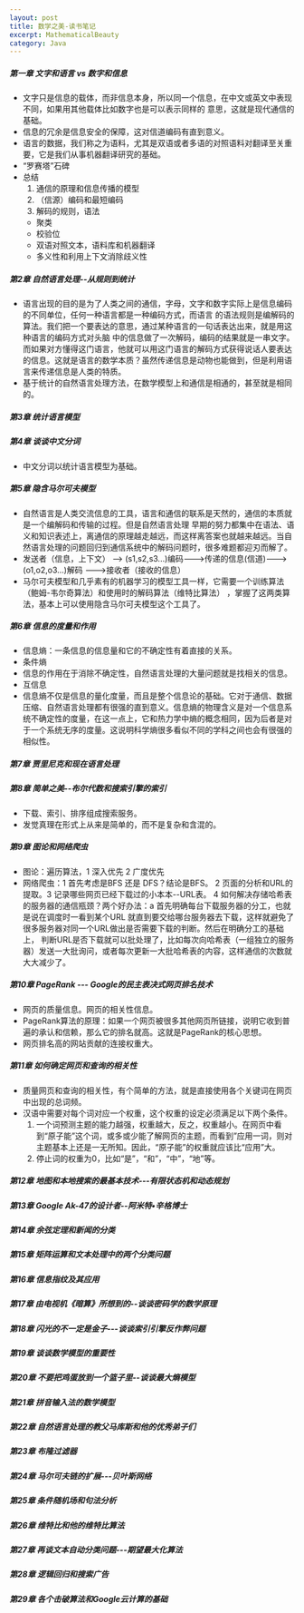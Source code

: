 ```yaml
---
layout: post
title: 数学之美-读书笔记
excerpt: MathematicalBeauty
category: Java
---
```


##### 第一章 文字和语言 vs 数字和信息

- 文字只是信息的载体，而非信息本身，所以同一个信息，在中文或英文中表现不同，如果用其他载体比如数字也是可以表示同样的
  意思，这就是现代通信的基础。
- 信息的冗余是信息安全的保障，这对信道编码有直到意义。
- 语言的数据，我们称之为语料，尤其是双语或者多语的对照语料对翻译至关重要，它是我们从事机器翻译研究的基础。  
- “罗赛塔”石碑
- 总结
  1. 通信的原理和信息传播的模型
  2. （信源）编码和最短编码
  3. 解码的规则，语法
    - 聚类
    - 校验位
    - 双语对照文本，语料库和机器翻译
    - 多义性和利用上下文消除歧义性

##### 第2章 自然语言处理--从规则到统计

- 语言出现的目的是为了人类之间的通信，字母，文字和数字实际上是信息编码的不同单位，任何一种语言都是一种编码方式，而语言
  的语法规则是编解码的算法。我们把一个要表达的意思，通过某种语言的一句话表达出来，就是用这种语言的编码方式对头脑
  中的信息做了一次解码，编码的结果就是一串文字。而如果对方懂得这门语言，他就可以用这门语言的解码方式获得说话人要表达
  的信息。这就是语言的数学本质？虽然传递信息是动物也能做到，但是利用语言来传递信息是人类的特质。
- 基于统计的自然语言处理方法，在数学模型上和通信是相通的，甚至就是相同的。  

##### 第3章 统计语言模型

##### 第4章 谈谈中文分词

- 中文分词以统计语言模型为基础。

##### 第5章 隐含马尔可夫模型

- 自然语言是人类交流信息的工具，语言和通信的联系是天然的，通信的本质就是一个编解码和传输的过程。但是自然语言处理
  早期的努力都集中在语法、语义和知识表述上，离通信的原理越走越远，而这样离答案也就越来越远。当自然语言处理的问题回归到通信系统中的解码问题时，很多难题都迎刃而解了。
- 发送者（信息，上下文） --> (s1,s2,s3...)编码--->传递的信息(信道)--->(o1,o2,o3...)解码
  --->接收者（接收的信息）
- 马尔可夫模型和几乎素有的机器学习的模型工具一样，它需要一个训练算法（鲍姆-韦尔奇算法）和使用时的解码算法（维特比算法）
  ，掌握了这两类算法，基本上可以使用隐含马尔可夫模型这个工具了。

##### 第6章 信息的度量和作用

- 信息熵：一条信息的信息量和它的不确定性有着直接的关系。
- 条件熵
- 信息的作用在于消除不确定性，自然语言处理的大量问题就是找相关的信息。
- 互信息
- 信息熵不仅是信息的量化度量，而且是整个信息论的基础。它对于通信、数据压缩、自然语言处理都有很强的直到意义。信息熵的物理含义是对一个信息系统不确定性的度量，在这一点上，它和热力学中熵的概念相同，因为后者是对于一个系统无序的度量。这说明科学熵很多看似不同的学科之间也会有很强的相似性。

##### 第7章 贾里尼克和现在语言处理

##### 第8章 简单之美--布尔代数和搜索引擎的索引

- 下载、索引、排序组成搜索服务。
- 发觉真理在形式上从来是简单的，而不是复杂和含混的。

##### 第9章 图论和网络爬虫

- 图论：遍历算法，1 深入优先 2 广度优先
- 网络爬虫：1 首先考虑是BFS 还是 DFS？结论是BFS。
  2 页面的分析和URL的提取。3 记录哪些网页已经下载过的小本本--URL表。
  4 如何解决存储哈希表的服务器的通信瓶颈？两个好办法：a 首先明确每台下载服务器的分工，也就是说在调度时一看到某个URL
    就直到要交给哪台服务器去下载，这样就避免了很多服务器对同一个URL做出是否需要下载的判断。然后在明确分工的基础上，
    判断URL是否下载就可以批处理了，比如每次向哈希表（一组独立的服务器）发送一大批询问，或者每次更新一大批哈希表的内容，这样通信的次数就大大减少了。

##### 第10章 PageRank --- Google的民主表决式网页排名技术

- 网页的质量信息。网页的相关性信息。
- PageRank算法的原理：如果一个网页被很多其他网页所链接，说明它收到普遍的承认和信赖，那么它的排名就高。这就是PageRank的核心思想。
- 网页排名高的网站贡献的连接权重大。

##### 第11章 如何确定网页和查询的相关性

- 质量网页和查询的相关性，有个简单的方法，就是直接使用各个关键词在网页中出现的总词频。
- 汉语中需要对每个词对应一个权重，这个权重的设定必须满足以下两个条件。
  1. 一个词预测主题的能力越强，权重越大，反之，权重越小。在网页中看到“原子能”这个词，或多或少能了解网页的主题，而看到”应用一词，则对主题基本上还是一无所知。因此，“原子能”的权重就应该比“应用”大。
  2. 停止词的权重为0，比如“是”，“和”，“中”，“地”等。
  
##### 第12章 地图和本地搜索的最基本技术---有限状态机和动态规划

##### 第13章 Google Ak-47的设计者--阿米特•辛格博士

##### 第14章 余弦定理和新闻的分类

##### 第15章 矩阵运算和文本处理中的两个分类问题

##### 第16章 信息指纹及其应用

##### 第17章 由电视机《暗算》所想到的--谈谈密码学的数学原理

##### 第18章 闪光的不一定是金子---谈谈索引引擎反作弊问题

##### 第19章 谈谈数学模型的重要性

##### 第20章 不要把鸡蛋放到一个篮子里--谈谈最大熵模型

##### 第21章 拼音输入法的数学模型

##### 第22章 自然语言处理的教父马库斯和他的优秀弟子们

##### 第23章 布隆过滤器

##### 第24章 马尔可夫链的扩展---贝叶斯网络

##### 第25章 条件随机场和句法分析

##### 第26章 维特比和他的维特比算法

##### 第27章 再谈文本自动分类问题---期望最大化算法

##### 第28章 逻辑回归和搜索广告

##### 第29章 各个击破算法和Google云计算的基础
